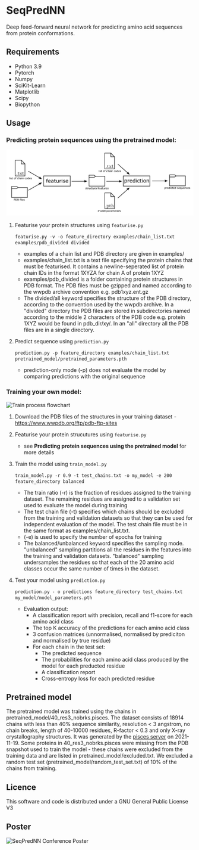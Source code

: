 # SeqPredNN

Deep feed-forward neural network for predicting amino acid sequences from protein conformations.

## Requirements

* Python 3.9
* Pytorch
* Numpy
* SciKit-Learn
* Matplotlib
* Scipy
* Biopython

## Usage

### Predicting protein sequences using the pretrained model:

![Prediction process flowchart](/prediction_diagram.png)

1.  Featurise your protein structures using `featurise.py`

        featurise.py -v -o feature_directory examples/chain_list.txt examples/pdb_divided divided 

    - examples of a chain list and PDB directory are given in examples/
    - examples/chain_list.txt is a text file specifying the protein chains that must be featurised. It contains a newline-seperated list of protein chain IDs in the format 1XYZA for chain A of protein 1XYZ
    - examples/pdb_divided is a folder containing protein structures in PDB format. The PDB files must be gzipped and named according to the wwpdb archive convention e.g. pdb1xyz.ent.gz
    - The divided/all keyword specifies the structure of the PDB directory, according to the convention used by the wwpdb archive. In a "divided" directory the PDB files are stored in subdirectories named according to the middle 2 characters of the PDB code e.g. protein 1XYZ would be found in pdb_dir/xy/. In an "all" directory all the PDB files are in a single directory.

2. Predict sequence using `prediction.py`

       prediction.py -p feature_directory examples/chain_list.txt pretrained_model/pretrained_parameters.pth
 
    - prediction-only mode (-p) does not evaluate the model by comparing predictions with the original sequence 
 
### Training your own model:

![Train process flowchart](/train_diagram.png)

1. Download the PDB files of the structures in your training dataset - https://www.wwpdb.org/ftp/pdb-ftp-sites
2. Featurise your protein strucutures using `featurise.py`
    - see **Predicting protein sequences using the pretrained model** for more details
3. Train the model using `train_model.py`

       train_model.py -r 0.9 -t test_chains.txt -o my_model -e 200 feature_directory balanced

    - The train ratio (-r) is the fraction of residues assigned to the training dataset. The remaining residues are assigned to a validation set used to evaluate the model during training
    - The test chain file (-t) specifies which chains should be excluded from the training and validation datasets so that they can be used for independent evaluation of the model. The test chain file must be in the same format as examples/chain_list.txt.
    - (-e) is used to specify the number of epochs for training
    - The balanced/unbalanced keyword specifies the sampling mode. "unbalanced" sampling partitions all the residues in the features into the training and validation datasets. "balanced" sampling undersamples the residues so that each of the 20 amino acid classes occur the same number of times in the dataset.
4. Test your model using `prediction.py`
                
       prediction.py - o predictions feature_directory test_chains.txt my_model/model_parameters.pth
          
   * Evaluation output:
     * A classification report with precision, recall and f1-score for each amino acid class
     * The top K accuracy of the predictions for each amino acid class
     * 3 confusion matrices (unnormalised, normalised by prediciton and normalised by true residue)
     * For each chain in the test set:
       * The predicted sequence
       * The probabilities for each amino acid class produced by the model for each preducted residue
       * A classification report
       * Cross-entropy loss for each predicted residue

## Pretrained model 

The pretrained model was trained using the chains in pretrained_model/40_res3_nobrks.pisces. The dataset consists of 18914 chains with less than 40% sequence similarity, resolution < 3 angstrom, no chain breaks, length of 40-10000 residues, R-factor < 0.3 and only X-ray crystallography structures. It was generated by the [pisces server](https://dunbrack.fccc.edu/pisces/) on 2021-11-19. Some proteins in 40_res3_nobrks.pisces were missing from the PDB snapshot used to train the model - these chains were excluded from the training data and are listed in pretrained_model/excluded.txt. We excluded a random test set (pretrained_model/random_test_set.txt) of 10% of the chains from training. 

## Licence
This software and code is distributed under a GNU General Public License V3

## Poster

![SeqPredNN Conference Poster](/SeqPredNN_Poster.tif)
